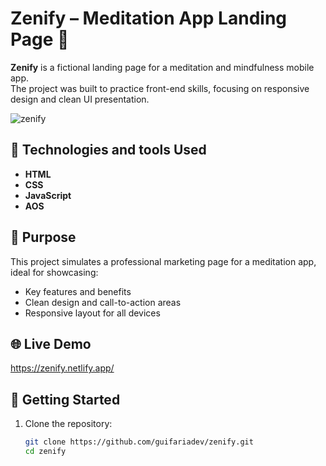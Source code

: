 # Zenify – Meditation App Landing Page 🌿

**Zenify** is a fictional landing page for a meditation and mindfulness mobile app.  
The project was built to practice front-end skills, focusing on responsive design and clean UI presentation.

![zenify](https://github.com/user-attachments/assets/fb5ed70f-beda-4bbd-929d-de61ce95f922)

## 🚀 Technologies and tools Used

- **HTML**
- **CSS**
- **JavaScript**
- **AOS**

## 🎯 Purpose

This project simulates a professional marketing page for a meditation app, ideal for showcasing:
- Key features and benefits
- Clean design and call-to-action areas
- Responsive layout for all devices

## 🌐 Live Demo

https://zenify.netlify.app/

## 📁 Getting Started

1. Clone the repository:
   ```bash
   git clone https://github.com/guifariadev/zenify.git
   cd zenify
